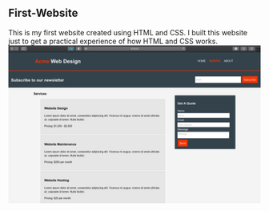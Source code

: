 ## First-Website
This is my first website created using HTML and CSS. I built this website just to get a practical experience of how HTML and CSS works.
![alt text](https://github.com/Arijit6258/First-Website/blob/master/Images/Services.png)
